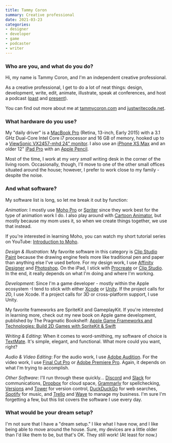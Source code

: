 ```yaml
---
title: Tammy Coron
summary: Creative professional
date: 2021-03-23
categories:
- designer
- developer
- game
- podcaster
- writer
---
```


### Who are you, and what do you do?

Hi, my name is Tammy Coron, and I'm an independent creative professional.

As a creative professional, I get to do a lot of neat things: design, development, write, edit, animate, illustrate, speak at conferences, and host a podcast ([past](https://roundaboutfm.com/ "Tammy's podcast about tech, music, arts and zombies.") and [present](https://pragprog.libsyn.com/ "Tammy's podcast interviewing Pragmatic Programmers authors.")).

You can find out more about me at [tammycoron.com](https://tammycoron.com/ "Tammy's website.") and [justwritecode.net](https://justwritecode.net/ "Tammy's production company.").

### What hardware do you use?

My "daily driver" is a [MacBook Pro][macbook-pro] (Retina, 13-inch, Early 2015) with a 3.1 GHz Dual-Core Intel Core i7 processor and 16 GB of memory, hooked up to a [ViewSonic VX2457-mhd 24" monitor][vx2457-mhd]. I also use an [iPhone XS Max][iphone-xs-max] and an older 12" [iPad Pro][ipad-pro] with an [Apple Pencil][pencil]. 

Most of the time, I work at my *very small* writing desk in the corner of the living room. Occasionally, though, I'll move to one of the other small offices situated around the house; however, I prefer to work close to my family - despite the noise.

### And what software?

My software list is long, so let me break it out by function:

*Animation*: I mostly use [Moho Pro][moho-pro] or [Spriter][] since they work best for the type of animation work I do. I also play around with [Cartoon Animator][cartoon-animator], but mostly because my mom uses it, so when we create things together, we use that instead.

If you're interested in learning Moho, you can watch my short tutorial series on YouTube: [Introduction to Moho](https://www.youtube.com/watch?v=KIL_c2bOg08 "Tammy's Moho Pro tutorial series on YouTube.").

*Design & Illustration*: My favorite software in this category is [Clip Studio Paint][clip-studio-paint] because the drawing engine feels more like traditional pen and paper than anything else I've used before. For my design work, I use [Affinity Designer][affinity-designer] and [Photoshop][]. On the iPad, I stick with [Procreate][procreate-ios] or [Clip Studio][clip-studio-paint-ios]. In the end, it really depends on what I'm doing and where I'm working.

*Development*: Since I'm a game developer - mostly within the Apple ecosystem -I tend to stick with either [Xcode][] or [Unity][]. If the project calls for 2D, I use Xcode. If a project calls for 3D or cross-platform support, I use Unity.

My favorite frameworks are SpriteKit and GameplayKit. If you're interested in learning more, check out my new book on Apple game development, published by The Pragmatic Bookshelf: [Apple Game Frameworks and Technologies: Build 2D Games with SpriteKit & Swift](https://pragprog.com/titles/tcswift/apple-game-frameworks-and-technologies/ "Tammy's book about Apple's 2D game development frameworks.")

*Writing & Editing*: When it comes to word-smithing, my software of choice is [TextMate][]. It's simple, elegant, and functional. What more could you want, right?

*Audio & Video Editing*: For the audio work, I use [Adobe Audition][audition]. For the video work, I use [Final Cut Pro][final-cut-pro] or [Adobe Premiere Pro][premiere-pro]. Again, it depends on what I'm trying to accomplish.

*Other Software*: I'll run through these quickly... [Discord][] and [Slack][] for communications, [Dropbox][] for cloud space, [Grammarly][] for spellchecking, [Versions][] and [Tower][] for version control, [DuckDuckGo][] for web searches, [Spotify][] for music, and [Trello][] and [Wave][wave.2] to manage my business. I'm sure I'm forgetting a few, but this list covers the software I use every day.

### What would be your dream setup?

I'm not sure that I have a "dream setup." I like what I have now, and I like being able to move around the house. Sure, my devices are a little older than I'd like them to be, but that's OK. They still work! (At least for now.)

[affinity-designer]: https://en.wikipedia.org/wiki/Affinity_Designer "A vector graphics editor."
[audition]: https://creative.adobe.com/products/audition "An audio editing software suite."
[cartoon-animator]: https://www.reallusion.com/cartoon-animator/ "2D animation software."
[clip-studio-paint-ios]: https://apps.apple.com/us/app/clip-studio-paint-for-manga/id1262985592 "A drawing app focused on manga."
[clip-studio-paint]: http://web.archive.org/web/20230816182254/https://www.clipstudio.net/en/ "A drawing program aimed at manga artists."
[discord]: https://discord.com/ "A voice and text chat service."
[dropbox]: https://www.dropbox.com/ "Online syncing and storage."
[duckduckgo]: https://duckduckgo.com/ "A new search engine."
[final-cut-pro]: https://en.wikipedia.org/wiki/Final_Cut_Pro "A nonlinear video editor."
[grammarly]: http://web.archive.org/web/20221227052606/https://www.grammarly.com/ "A writing and grammar service."
[ipad-pro]: https://en.wikipedia.org/wiki/IPad_Pro "An iOS tablet."
[iphone-xs-max]: https://en.wikipedia.org/wiki/IPhone_XS "A 6.46 inch smartphone."
[macbook-pro]: https://www.apple.com/macbook-pro/ "A laptop."
[moho-pro]: https://moho.lostmarble.com/moho-pro.shtml "2D animation software."
[pencil]: http://wetransfer.com/pencil "An iPad stylus."
[photoshop]: https://www.adobe.com/products/photoshop.html "A bitmap image editor."
[premiere-pro]: https://en.wikipedia.org/wiki/Adobe_Premiere_Pro "A video editing suite."
[procreate-ios]: https://apps.apple.com/us/app/procreate/id425073498 "A powerful illustration app."
[slack]: https://slack.com/intl/ja-jp/ "A collaboration service."
[spotify]: https://open.spotify.com/__noul__?pfhp=2c2ccb58-8a92-4713-a1c0-8b43b3090b49 "A music streaming service."
[spriter]: https://brashmonkey.com/ "2D animation software."
[textmate]: https://macromates.com/ "A text editor for the Mac."
[tower]: https://www.git-tower.com/ "A Mac GUI for Git."
[trello]: https://trello.com/ "A project management service."
[unity]: https://unity.com/products "A cross-platform game development tool."
[versions]: https://www.versionsapp.com/ "A Subversion client for the Mac."
[vx2457-mhd]: http://web.archive.org/web/20220126202147/https://www.viewsonic.com/us/vx2457-mhd.html "A 24 inch monitor."
[wave.2]: https://www.waveapps.com/ "An accounting and invoicing service."
[xcode]: https://en.wikipedia.org/wiki/Xcode "An IDE for Mac developers."
